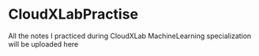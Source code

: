 # CloudXLabPractise
All the notes I practiced during CloudXLab MachineLearning specialization will be uploaded here 
